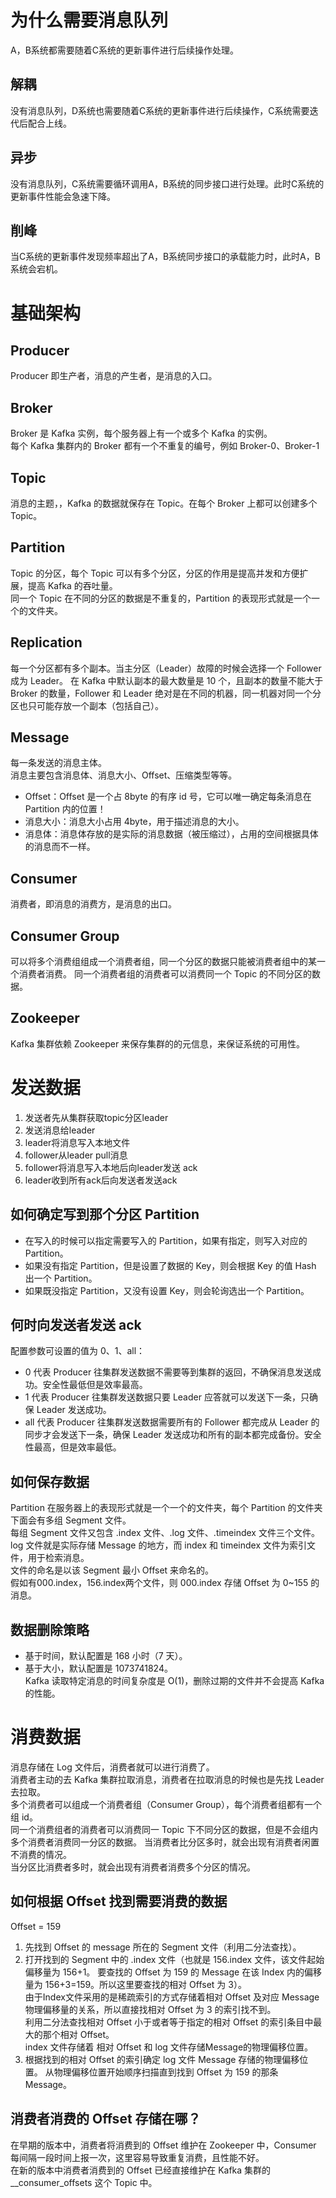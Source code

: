 # 为什么需要消息队列
A，B系统都需要随着C系统的更新事件进行后续操作处理。  
## 解耦
没有消息队列，D系统也需要随着C系统的更新事件进行后续操作，C系统需要迭代后配合上线。  
## 异步
没有消息队列，C系统需要循环调用A，B系统的同步接口进行处理。此时C系统的更新事件性能会急速下降。 
## 削峰
当C系统的更新事件发现频率超出了A，B系统同步接口的承载能力时，此时A，B系统会宕机。  

# 基础架构
## Producer
Producer 即生产者，消息的产生者，是消息的入口。  
## Broker
Broker 是 Kafka 实例，每个服务器上有一个或多个 Kafka 的实例。  
每个 Kafka 集群内的 Broker 都有一个不重复的编号，例如 Broker-0、Broker-1   
## Topic
消息的主题，，Kafka 的数据就保存在 Topic。在每个 Broker 上都可以创建多个 Topic。  
## Partition
Topic 的分区，每个 Topic 可以有多个分区，分区的作用是提高并发和方便扩展，提高 Kafka 的吞吐量。  
同一个 Topic 在不同的分区的数据是不重复的，Partition 的表现形式就是一个一个的文件夹。  
## Replication
每一个分区都有多个副本。当主分区（Leader）故障的时候会选择一个 Follower 成为 Leader。
在 Kafka 中默认副本的最大数量是 10 个，且副本的数量不能大于 Broker 的数量，Follower 和 Leader 绝对是在不同的机器，同一机器对同一个分区也只可能存放一个副本（包括自己）。  
## Message
每一条发送的消息主体。  
消息主要包含消息体、消息大小、Offset、压缩类型等等。  
- Offset：Offset 是一个占 8byte 的有序 id 号，它可以唯一确定每条消息在 Partition 内的位置！
- 消息大小：消息大小占用 4byte，用于描述消息的大小。
- 消息体：消息体存放的是实际的消息数据（被压缩过），占用的空间根据具体的消息而不一样。
## Consumer
消费者，即消息的消费方，是消息的出口。
## Consumer Group
可以将多个消费组组成一个消费者组，同一个分区的数据只能被消费者组中的某一个消费者消费。
同一个消费者组的消费者可以消费同一个 Topic 的不同分区的数据。  
## Zookeeper
Kafka 集群依赖 Zookeeper 来保存集群的的元信息，来保证系统的可用性。 

# 发送数据
1. 发送者先从集群获取topic分区leader
2. 发送消息给leader
3. leader将消息写入本地文件
4. follower从leader pull消息
5. follower将消息写入本地后向leader发送 ack
6. leader收到所有ack后向发送者发送ack
## 如何确定写到那个分区 Partition
- 在写入的时候可以指定需要写入的 Partition，如果有指定，则写入对应的 Partition。
- 如果没有指定 Partition，但是设置了数据的 Key，则会根据 Key 的值 Hash 出一个 Partition。
- 如果既没指定 Partition，又没有设置 Key，则会轮询选出一个 Partition。
## 何时向发送者发送 ack
配置参数可设置的值为 0、1、all：  
- 0 代表 Producer 往集群发送数据不需要等到集群的返回，不确保消息发送成功。安全性最低但是效率最高。
- 1 代表 Producer 往集群发送数据只要 Leader 应答就可以发送下一条，只确保 Leader 发送成功。
- all 代表 Producer 往集群发送数据需要所有的 Follower 都完成从 Leader 的同步才会发送下一条，确保 Leader 发送成功和所有的副本都完成备份。安全性最高，但是效率最低。
## 如何保存数据
Partition 在服务器上的表现形式就是一个一个的文件夹，每个 Partition 的文件夹下面会有多组 Segment 文件。  
每组 Segment 文件又包含 .index 文件、.log 文件、.timeindex 文件三个文件。  
log 文件就是实际存储 Message 的地方，而 index 和 timeindex 文件为索引文件，用于检索消息。  
文件的命名是以该 Segment 最小 Offset 来命名的。  
假如有000.index，156.index两个文件，则 000.index 存储 Offset 为 0~155 的消息。  
## 数据删除策略
- 基于时间，默认配置是 168 小时（7 天）。
- 基于大小，默认配置是 1073741824。  
Kafka 读取特定消息的时间复杂度是 O(1)，删除过期的文件并不会提高 Kafka 的性能。 

# 消费数据
消息存储在 Log 文件后，消费者就可以进行消费了。  
消费者主动的去 Kafka 集群拉取消息，消费者在拉取消息的时候也是先找 Leader 去拉取。  
多个消费者可以组成一个消费者组（Consumer Group），每个消费者组都有一个组 id。  
同一个消费组者的消费者可以消费同一 Topic 下不同分区的数据，但是不会组内多个消费者消费同一分区的数据。
当消费者比分区多时，就会出现有消费者闲置不消费的情况。  
当分区比消费者多时，就会出现有消费者消费多个分区的情况。  
## 如何根据 Offset 找到需要消费的数据
Offset = 159
1. 先找到 Offset 的 message 所在的 Segment 文件（利用二分法查找）。  
2. 打开找到的 Segment 中的 .index 文件（也就是 156.index 文件，该文件起始偏移量为 156+1。
要查找的 Offset 为 159 的 Message 在该 Index 内的偏移量为 156+3=159。所以这里要查找的相对 Offset 为 3）。  
由于Index文件采用的是稀疏索引的方式存储着相对 Offset 及对应 Message 物理偏移量的关系，所以直接找相对 Offset 为 3 的索引找不到。  
利用二分法查找相对 Offset 小于或者等于指定的相对 Offset 的索引条目中最大的那个相对 Offset。  
index 文件存储着 相对 Offset 和 log 文件存储Message的物理偏移位置。  
3. 根据找到的相对 Offset 的索引确定 log 文件 Message 存储的物理偏移位置。
从物理偏移位置开始顺序扫描直到找到 Offset 为 159 的那条 Message。   
## 消费者消费的 Offset 存储在哪？
在早期的版本中，消费者将消费到的 Offset 维护在 Zookeeper 中，Consumer 每间隔一段时间上报一次，这里容易导致重复消费，且性能不好。  
在新的版本中消费者消费到的 Offset 已经直接维护在 Kafka 集群的 __consumer_offsets 这个 Topic 中。  


